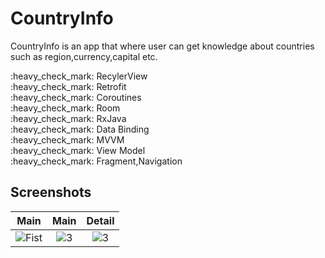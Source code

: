 
# CountryInfo

CountryInfo is an app that where user can get knowledge about countries such as region,currency,capital etc.

<div>:heavy_check_mark: RecylerView</div>
<div>:heavy_check_mark: Retrofit</div>
<div>:heavy_check_mark: Coroutines</div>
<div>:heavy_check_mark: Room</div>
<div>:heavy_check_mark: RxJava</div>
<div>:heavy_check_mark: Data Binding</div>
<div>:heavy_check_mark: MVVM</div>
<div>:heavy_check_mark: View Model</div>
<div>:heavy_check_mark: Fragment,Navigation</div>

## Screenshots

| Main | Main | Detail |
|:-:|:-:|:-:|
| ![Fist](https://github.com/erkutanildinc/UdemyProjects-Android/assets/81919398/e114dbda-e204-433a-829d-e8f96413dff8) | ![3](https://github.com/erkutanildinc/UdemyProjects-Android/assets/81919398/c079d90e-341e-4161-8571-20e479c8331c) | ![3](https://github.com/erkutanildinc/UdemyProjects-Android/assets/81919398/d2c96825-859c-471c-8c3b-60362b462fdc)